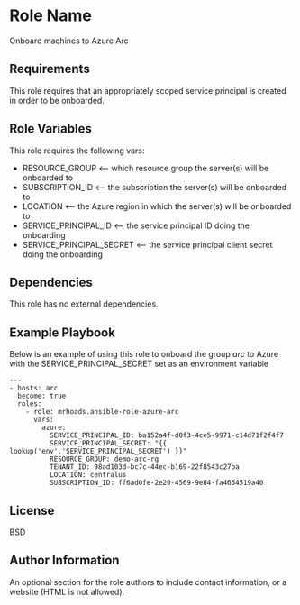 Role Name
=========

Onboard machines to Azure Arc

Requirements
------------

This role requires that an appropriately scoped service principal is created in order to be onboarded.

Role Variables
--------------

This role requires the following vars:
- RESOURCE_GROUP <-- which resource group the server(s) will be onboarded to
- SUBSCRIPTION_ID <-- the subscription the server(s) will be onboarded to
- LOCATION <-- the Azure region in which the server(s) will be onboarded to
- SERVICE_PRINCIPAL_ID <-- the service principal ID doing the onboarding
- SERVICE_PRINCIPAL_SECRET <-- the service principal client secret doing the onboarding


Dependencies
------------

This role has no external dependencies.

Example Playbook
----------------

Below is an example of using this role to onboard the group *arc* to Azure with the SERVICE_PRINCIPAL_SECRET set as an environment variable 


```
---
- hosts: arc
  become: true
  roles:
    - role: mrhoads.ansible-role-azure-arc
      vars:
        azure:
          SERVICE_PRINCIPAL_ID: ba152a4f-d0f3-4ce5-9971-c14d71f2f4f7
          SERVICE_PRINCIPAL_SECRET: "{{ lookup('env','SERVICE_PRINCIPAL_SECRET') }}"
          RESOURCE_GROUP: demo-arc-rg
          TENANT_ID: 98ad103d-bc7c-44ec-b169-22f8543c27ba
          LOCATION: centralus
          SUBSCRIPTION_ID: ff6ad0fe-2e20-4569-9e84-fa4654519a40
```

License
-------

BSD

Author Information
------------------

An optional section for the role authors to include contact information, or a website (HTML is not allowed).

